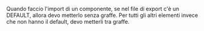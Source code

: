 Quando faccio l'import di un componente, se nel file di export c'è un DEFAULT, allora devo metterlo senza graffe.
Per tutti gli altri elementi invece che non hanno il default, devo metterli tra graffe.
